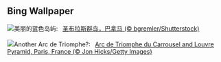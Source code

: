 ## Bing Wallpaper
![](https://www.bing.com/th?id=OHR.SanBlasIslands_ZH-CN6320572106_UHD.jpg&w=1000)美丽的蓝色岛屿:&nbsp;&ensp;[圣布拉斯群岛，巴拿马 (© bgremler/Shutterstock)](https://www.bing.com/th?id=OHR.SanBlasIslands_ZH-CN6320572106_UHD.jpg)
<br><br/>
![](https://www.bing.com/th?id=OHR.ParisLouvre_EN-US2282259448_UHD.jpg&w=1000)Another Arc de Triomphe?:&nbsp;&ensp;[Arc de Triomphe du Carrousel and Louvre Pyramid, Paris, France (© Jon Hicks/Getty Images)](https://www.bing.com/th?id=OHR.ParisLouvre_EN-US2282259448_UHD.jpg)
<br><br/>
